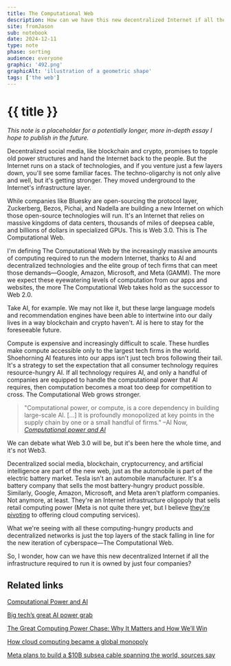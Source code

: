 ```yaml
---
title: The Computational Web
description: How can we have this new decentralized Internet if all the infrastructure required to run it is owned by just four companies? 
site: fromJason
sub: notebook
date: 2024-12-11
type: note
phase: sorting
audience: everyone
graphic: '492.png'
graphicAlt: 'illustration of a geometric shape'
tags: ['the web']
---
```

# {{ title }}

*This note is a placeholder for a potentially longer, more in-depth essay I hope to publish in the future.*

Decentralized social media, like blockchain and crypto, promises to topple old power structures and hand the Internet back to the people. But the Internet runs on a stack of technologies, and if you venture just a few layers down, you'll see some familiar faces. The techno-oligarchy is not only alive and well, but it's getting stronger. They moved underground to the Internet's infrastructure layer. 

While companies like Bluesky are open-sourcing the protocol layer, Zuckerberg, Bezos, Pichai, and Nadella are building a new Internet on which those open-source technologies will run. It's an Internet that relies on massive kingdoms of data centers, thousands of miles of deepsea cable, and billions of dollars in specialized GPUs. This is Web 3.0. This is The Computational Web.

I'm defining The Computational Web by the increasingly massive amounts of computing required to run the modern Internet, thanks to AI and decentralized technologies and the elite group of tech firms that can meet those demands—Google, Amazon, Microsoft, and Meta (GAMM). The more we expect these eyewatering levels of computation from our apps and websites, the more The Computational Web takes hold as the successor to Web 2.0. 

Take AI, for example. We may not like it, but these large language models and recommendation engines have been able to intertwine into our daily lives in a way blockchain and crypto haven't. AI is here to stay for the foreseeable future. 

Compute is expensive and increasingly difficult to scale. These hurdles make compute accessible only to the largest tech firms in the world. Shoehorning AI features into our apps isn't just tech bros following their tail. It's a strategy to set the expectation that all consumer technology requires resource-hungry AI. If all technology requires AI, and only a handful of companies are equipped to handle the computational power that Al requires, then computation becomes a moat too deep for competition to cross. The Computational Web grows stronger. 

> "Computational power, or compute, is a core dependency in building large-scale Al. […] It is profoundly monopolized at key points in the supply chain by one or a small handful of firms." –AI Now, *[Computational power and AI](https://ainowinstitute.org/publication/policy/compute-and-ai)*


We can debate what Web 3.0 will be, but it's been here the whole time, and it's not Web3.

Decentralized social media, blockchain, cryptocurrency, and artificial intelligence are part of the new web, just as the automobile is part of the electric battery market. Tesla isn't an automobile manufacturer. It's a battery company that sells the most battery-hungry product possible. Similarly, Google, Amazon, Microsoft, and Meta aren't platform companies. Not anymore, at least. They're an Internet infrastructure oligopoly that sells retail computing power (Meta is not quite there yet, but I believe [they're pivoting](https://fromjason.xyz/p/notebook/copy-acquire-kill-how-meta-could-pull-off-the-most-extraordinary-pivot-in-tech-history/) to offering cloud computing services). 

What we're seeing with all these computing-hungry products and decentralized networks is just the top layers of the stack falling in line for the new iteration of cyberspace—The Computational Web. 

So, I wonder, how can we have this new decentralized Internet if all the infrastructure required to run it is owned by just four companies? 

## Related links

[Computational Power and AI](https://ainowinstitute.org/publication/policy/compute-and-ai)

[Big tech’s great AI power grab](https://archive.ph/D395O)

[The Great Computing Power Chase: Why It Matters and How We’ll Win](https://www.rollingstone.com/culture-council/articles/great-computing-power-chase-why-matters-and-how-well-win-1235056981/)

[How cloud computing became a global monopoly](https://www.investorschronicle.co.uk/news/2023/05/09/how-cloud-computing-became-a-global-monopoly/)

[Meta plans to build a $10B subsea cable spanning the world, sources say](https://techcrunch.com/2024/11/29/meta-plans-to-build-a-10b-subsea-cable-spanning-the-world-sources-say/)
